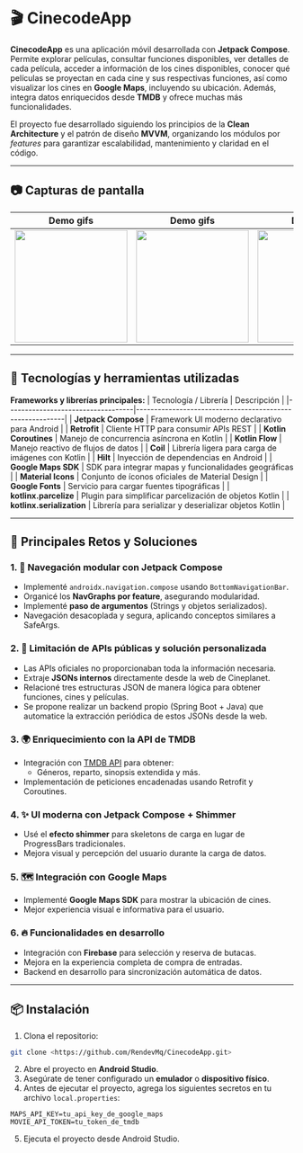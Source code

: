 # 🎬 CinecodeApp

**CinecodeApp** es una aplicación móvil desarrollada con **Jetpack Compose**. Permite explorar películas, consultar funciones disponibles, ver detalles de cada película, acceder a información de los cines disponibles, conocer qué películas se proyectan en cada cine y sus respectivas funciones, así como visualizar los cines en **Google Maps**, incluyendo su ubicación. Además, integra datos enriquecidos desde **TMDB** y ofrece muchas más funcionalidades.

El proyecto fue desarrollado siguiendo los principios de la **Clean Architecture** y el patrón de diseño **MVVM**, organizando los módulos por *features* para garantizar escalabilidad, mantenimiento y claridad en el código.

---

## 📷 Capturas de pantalla

| Demo gifs          | Demo gifs          | Demo gifs          |
|:---------------------:|:---------------------:|:---------------------:|
| <img src="https://raw.githubusercontent.com/RendevMq/CinecodeApp/refs/heads/master/gifs/gif1.gif" width="200px"> | <img src="https://github.com/RendevMq/CinecodeApp/blob/master/gifs/gif2.gif?raw=true" width="200px"> |<img src="https://github.com/RendevMq/CinecodeApp/blob/master/gifs/gif3.gif?raw=true" width="200px"> |
---



## 🧰 Tecnologías y herramientas utilizadas

**Frameworks y librerías principales:**
| Tecnología / Librería              | Descripción                                              |
|-----------------------------------|----------------------------------------------------------|
| **Jetpack Compose**                   | Framework UI moderno declarativo para Android            |
| **Retrofit**                         | Cliente HTTP para consumir APIs REST                      |
| **Kotlin Coroutines**                | Manejo de concurrencia asíncrona en Kotlin                |
| **Kotlin Flow**                     | Manejo reactivo de flujos de datos                         |
| **Coil**                           | Librería ligera para carga de imágenes con Kotlin          |
| **Hilt**                           | Inyección de dependencias en Android                       |
| **Google Maps SDK**                 | SDK para integrar mapas y funcionalidades geográficas     |
| **Material Icons**                 | Conjunto de íconos oficiales de Material Design           |
| **Google Fonts**                   | Servicio para cargar fuentes tipográficas                   |
| **kotlinx.parcelize**              | Plugin para simplificar parcelización de objetos Kotlin   |
| **kotlinx.serialization**         | Librería para serializar y deserializar objetos Kotlin    |


---

## 🧠 Principales Retos y Soluciones

### 1. 📱 Navegación modular con Jetpack Compose
- Implementé `androidx.navigation.compose` usando `BottomNavigationBar`.
- Organicé los **NavGraphs por feature**, asegurando modularidad.
- Implementé **paso de argumentos** (Strings y objetos serializados).
- Navegación desacoplada y segura, aplicando conceptos similares a SafeArgs.

### 2. 🔄 Limitación de APIs públicas y solución personalizada
- Las APIs oficiales no proporcionaban toda la información necesaria.
- Extraje **JSONs internos** directamente desde la web de Cineplanet.
- Relacioné tres estructuras JSON de manera lógica para obtener funciones, cines y películas.
- Se propone realizar un backend propio (Spring Boot + Java) que automatice la extracción periódica de estos JSONs desde la web.

### 3. 🌍 Enriquecimiento con la API de TMDB
- Integración con [TMDB API](https://www.themoviedb.org/documentation/api) para obtener:
    - Géneros, reparto, sinopsis extendida y más.
- Implementación de peticiones encadenadas usando Retrofit y Coroutines.

### 4. ✨ UI moderna con Jetpack Compose + Shimmer
- Usé el **efecto shimmer** para skeletons de carga en lugar de ProgressBars tradicionales.
- Mejora visual y percepción del usuario durante la carga de datos.

### 5. 🗺️ Integración con Google Maps
- Implementé **Google Maps SDK** para mostrar la ubicación de cines.
- Mejor experiencia visual e informativa para el usuario.

### 6. 🔥 Funcionalidades en desarrollo
- Integración con **Firebase** para selección y reserva de butacas.
- Mejora en la experiencia completa de compra de entradas.
- Backend en desarrollo para sincronización automática de datos.

---

## 📦 Instalación

1. Clona el repositorio:

```bash
git clone <https://github.com/RendevMq/CinecodeApp.git>
```

2. Abre el proyecto en **Android Studio**.
3. Asegúrate de tener configurado un **emulador** o **dispositivo físico**.
4. Antes de ejecutar el proyecto, agrega los siguientes secretos en tu archivo `local.properties`:

```
MAPS_API_KEY=tu_api_key_de_google_maps
MOVIE_API_TOKEN=tu_token_de_tmdb
```

5. Ejecuta el proyecto desde Android Studio.